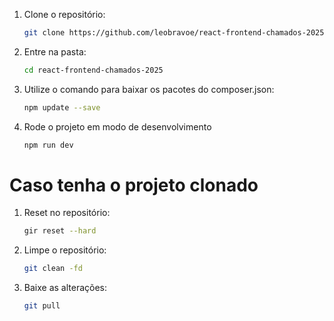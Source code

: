 1. Clone o repositório:
    ```bash
    git clone https://github.com/leobravoe/react-frontend-chamados-2025.git
    ```

2. Entre na pasta:
    ```bash
    cd react-frontend-chamados-2025
    ```

3. Utilize o comando para baixar os pacotes do composer.json:
    ```bash
    npm update --save
    ```

4. Rode o projeto em modo de desenvolvimento
    ```bash
    npm run dev
    ```


# Caso tenha o projeto clonado


1. Reset no repositório:
    ```bash
    gir reset --hard
    ```

2. Limpe o repositório:
    ```bash
    git clean -fd
    ```

3. Baixe as alterações:
    ```bash
    git pull
    ```